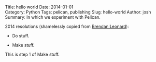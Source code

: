 Title: hello world 
Date: 2014-01-01  
Category: Python
Tags: pelican, publishing
Slug: hello-world 
Author: josh 
Summary: In which we experiment with Pelican. 

2014 resolutions (shamelessly copied from [Brendan Leonard](http://semi-rad.com)):

- Do stuff.

- Make stuff.

This is step 1 of Make stuff.  
